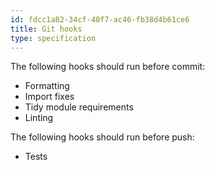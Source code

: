 ```yaml
---
id: fdcc1a82-34cf-40f7-ac46-fb38d4b61ce6
title: Git hooks
type: specification
---
```


The following hooks should run before commit:

- Formatting
- Import fixes
- Tidy module requirements
- Linting

The following hooks should run before push:

- Tests

